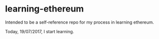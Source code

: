 # learning-ethereum
Intended to be a self-reference repo for my process in learning ethereum.

Today, 19/07/2017, I start learning.

